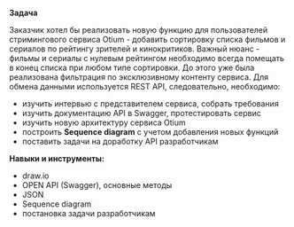 **Задача**



Заказчик хотел бы реализовать новую функцию для пользователей стримингового сервиса Otium - добавить сортировку списка фильмов и сериалов по рейтингу зрителей и кинокритиков. Важный нюанс - фильмы и сериалы с нулевым рейтингом необходимо всегда помещать в конец списка при любом типе сортировки. До этого уже была реализована фильтрация по эксклюзивному контенту сервиса. Для обмена данными используется REST API, следовательно, необходимо:


- изучить интервью с представителем сервиса, собрать требования
- изучить документацию API в Swagger, протестировать сервис
- изучить новую архитектуру сервиса Оtium 
- построить **Sequence diagram** с учетом добавления новых функций
- поставить задачи на доработку API разработчикам

**Навыки и инструменты:**

- draw.io
- OPEN API (Swagger), основные методы
- JSON
- Sequence diagram
- постановка задачи разработчикам

